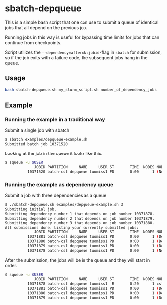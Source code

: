 # sbatch-depqueue

This is a simple bash script that one can use to submit a
queue of identical jobs that all depend on the previous
job.

Running jobs in this way is useful for bypassing time
limits for jobs that can continue from checkpoints.

Script utilizes the `--dependency=afterok:jobid`-flag in `sbatch` for
submission, so if the job exits with a failure code, the subsequent
jobs hang in the queue.

## Usage

```sh
bash sbatch-depqueue.sh my_slurm_script.sh number_of_dependency_jobs
```

## Example

### Running the example in a traditional way

Submit a single job with sbatch

```sh
$ sbatch examples/depqueue-example.sh 
Submitted batch job 10371520
```

Looking at the job in the queue it looks like this:

```sh
$ squeue -u $USER
             JOBID PARTITION     NAME     USER ST       TIME  NODES NODELIST(REASON)
          10371520 batch-csl depqueue tuomiss1 PD       0:00      1 (None)
```

### Running the example as dependency queue

Submit a job with three dependencies as a queue

```sh
$ ./sbatch-depqueue.sh examples/depqueue-example.sh 3
Submitting initial job.
Submitting dependency number 1 that depends on job number 10371878.
Submitting dependency number 2 that depends on job number 10371879.
Submitting dependency number 3 that depends on job number 10371880.
All submissions done. Listing your currently submitted jobs:
             JOBID PARTITION     NAME     USER ST       TIME  NODES NODELIST(REASON)
          10371881 batch-csl depqueue tuomiss1 PD       0:00      1 (Dependency)
          10371880 batch-csl depqueue tuomiss1 PD       0:00      1 (Dependency)
          10371879 batch-csl depqueue tuomiss1 PD       0:00      1 (Dependency)
          10371878 batch-csl depqueue tuomiss1 PD       0:00      1 (None)
```

After the submission, the jobs will be in the queue and they will start in order.

```sh
$ squeue -u $USER
             JOBID PARTITION     NAME     USER ST       TIME  NODES NODELIST(REASON)
          10371878 batch-csl depqueue tuomiss1  R       0:20      1 csl47
          10371881 batch-csl depqueue tuomiss1 PD       0:00      1 (Dependency)
          10371880 batch-csl depqueue tuomiss1 PD       0:00      1 (Dependency)
          10371879 batch-csl depqueue tuomiss1 PD       0:00      1 (Dependency)
```

